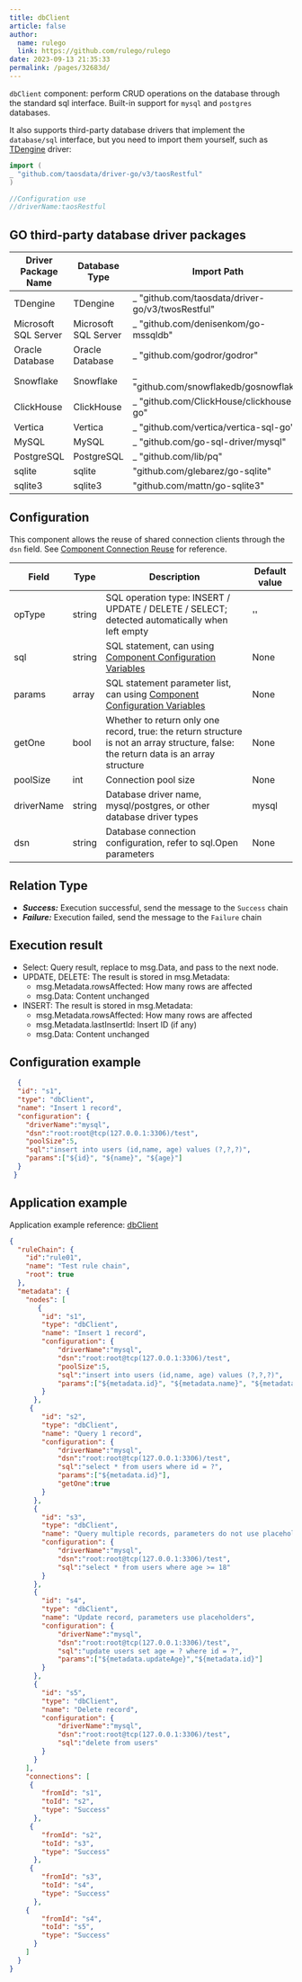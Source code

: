 ```yaml
---
title: dbClient
article: false
author: 
  name: rulego
  link: https://github.com/rulego/rulego
date: 2023-09-13 21:35:33
permalink: /pages/32683d/
---
```


`dbClient` component: perform CRUD operations on the database through the standard sql interface. Built-in support for `mysql` and `postgres` databases.

It also supports third-party database drivers that implement the `database/sql` interface, but you need to import them yourself, such as [TDengine](https://docs.taosdata.com/develop/connect/) driver:

```go
import (
_ "github.com/taosdata/driver-go/v3/taosRestful"
)

//Configuration use
//driverName:taosRestful
```

## GO third-party database driver packages

| Driver Package Name  | Database Type        | Import Path                                      | driverName  | dns                                                                                                            |
|----------------------|----------------------|--------------------------------------------------|-------------|----------------------------------------------------------------------------------------------------------------|
| TDengine             | TDengine             | _ "github.com/taosdata/driver-go/v3/twosRestful" | taosRestful | root:root@tcp(127.0.0.1:6030)/test                                                                             |
| Microsoft SQL Server | Microsoft SQL Server | _ "github.com/denisenkom/go-mssqldb"             | mssql       | server=127.0.0.1;user id=root;password=root;database=test                                                      |
| Oracle Database      | Oracle Database      | _ "github.com/godror/godror"                     | oracle      | username/password@//127.0.0.1:1521/test                                                                        |
| Snowflake            | Snowflake            | _ "github.com/snowflakedb/gosnowflake"           | snowflake   | ACCOUNT=account_name;USER=user_name;PASSWORD=password;DATABASE=database_name;WAREHOUSE=warehouse_name          |
| ClickHouse           | ClickHouse           | _ "github.com/ClickHouse/clickhouse-go"          | clickhouse  | tcp://127.0.0.1:9000?username=root&password=root&database=test                                                 |
| Vertica              | Vertica              | _ "github.com/vertica/vertica-sql-go"            | vertica     | vertica://127.0.0.1:5433/test?username=root&password=root"                                                     |
| MySQL                | MySQL                | _ "github.com/go-sql-driver/mysql"               | mysql       | root:root@tcp(127.0.0.1:3306)/test                                                                             |
| PostgreSQL           | PostgreSQL           | _ "github.com/lib/pq"                            | postgres    | user:password@tcp(127.0.0.1:5432)/test or user= password= host=127.0.0.1 port=5432 dbname=test sslmode=disable |
| sqlite               | sqlite               | "github.com/glebarez/go-sqlite"                  | sqlite      | path/to/some.db // pure Go                                                                                     |
| sqlite3              | sqlite3              | "github.com/mattn/go-sqlite3"                    | sqlite3     | path/to/some.db // C , requires enabling cgo                                                                   |

## Configuration

This component allows the reuse of shared connection clients through the `dsn` field. See [Component Connection Reuse](/en/pages/baa05d/) for reference.

| Field                             | Type   | Description                                                                                                                           | Default value |
|-----------------------------------|--------|---------------------------------------------------------------------------------------------------------------------------------------|---------------|
| opType   <Badge text="v0.34.0+"/> | string | SQL operation type: INSERT / UPDATE / DELETE / SELECT; detected automatically when left empty                                         | ''            |
| sql                               | string | SQL statement, can using [Component Configuration Variables](/en/pages/baa05c/)                                                       | None          |
| params                            | array  | SQL statement parameter list, can using [Component Configuration Variables](/en/pages/baa05c/)                                        | None          |
| getOne                            | bool   | Whether to return only one record, true: the return structure is not an array structure, false: the return data is an array structure | None          |
| poolSize                          | int    | Connection pool size                                                                                                                  | None          |
| driverName                        | string | Database driver name, mysql/postgres, or other database driver types                                                                  | mysql         |
| dsn                               | string | Database connection configuration, refer to sql.Open parameters                                                                       | None          |


## Relation Type

- ***Success:*** Execution successful, send the message to the `Success` chain
- ***Failure:*** Execution failed, send the message to the `Failure` chain

## Execution result

- Select: Query result, replace to msg.Data, and pass to the next node.
- UPDATE, DELETE: The result is stored in msg.Metadata:
  - msg.Metadata.rowsAffected: How many rows are affected
  - msg.Data: Content unchanged
- INSERT: The result is stored in msg.Metadata:
  - msg.Metadata.rowsAffected: How many rows are affected
  - msg.Metadata.lastInsertId: Insert ID (if any)
  - msg.Data: Content unchanged

## Configuration example

```json
  {
  "id": "s1",
  "type": "dbClient",
  "name": "Insert 1 record",
  "configuration": {
    "driverName":"mysql",
    "dsn":"root:root@tcp(127.0.0.1:3306)/test",
    "poolSize":5,
    "sql":"insert into users (id,name, age) values (?,?,?)",
    "params":["${id}", "${name}", "${age}"]
  }
 }
```

## Application example

Application example reference: [dbClient](https://github.com/rulego/rulego/blob/main/examples/db_client/db_client.go)

```json
{
  "ruleChain": {
	"id":"rule01",
    "name": "Test rule chain",
	"root": true
  },
  "metadata": {
    "nodes": [
       {
        "id": "s1",
        "type": "dbClient",
        "name": "Insert 1 record",
        "configuration": {
			"driverName":"mysql",
			"dsn":"root:root@tcp(127.0.0.1:3306)/test",
			"poolSize":5,
			"sql":"insert into users (id,name, age) values (?,?,?)",
			"params":["${metadata.id}", "${metadata.name}", "${metadata.age}"]
        }
      },
     {
        "id": "s2",
        "type": "dbClient",
        "name": "Query 1 record",
        "configuration": {
			"driverName":"mysql",
			"dsn":"root:root@tcp(127.0.0.1:3306)/test",
			"sql":"select * from users where id = ?",
			"params":["${metadata.id}"],
			"getOne":true
        }
      },
	  {
        "id": "s3",
        "type": "dbClient",
        "name": "Query multiple records, parameters do not use placeholders",
        "configuration": {
			"driverName":"mysql",
			"dsn":"root:root@tcp(127.0.0.1:3306)/test",
			"sql":"select * from users where age >= 18"
        }
      },
	  {
        "id": "s4",
        "type": "dbClient",
        "name": "Update record, parameters use placeholders",
        "configuration": {
			"driverName":"mysql",
			"dsn":"root:root@tcp(127.0.0.1:3306)/test",
			"sql":"update users set age = ? where id = ?",
			"params":["${metadata.updateAge}","${metadata.id}"]
        }
      },
	  {
        "id": "s5",
        "type": "dbClient",
        "name": "Delete record",
        "configuration": {
			"driverName":"mysql",
			"dsn":"root:root@tcp(127.0.0.1:3306)/test",
			"sql":"delete from users"
        }
      }
    ],
    "connections": [
     {
        "fromId": "s1",
        "toId": "s2",
        "type": "Success"
      },
	 {
		"fromId": "s2",
		"toId": "s3",
		"type": "Success"
	  },
	 {
		"fromId": "s3",
		"toId": "s4",
		"type": "Success"
	  },
	{
		"fromId": "s4",
		"toId": "s5",
		"type": "Success"
	  }
    ]
  }
}
```